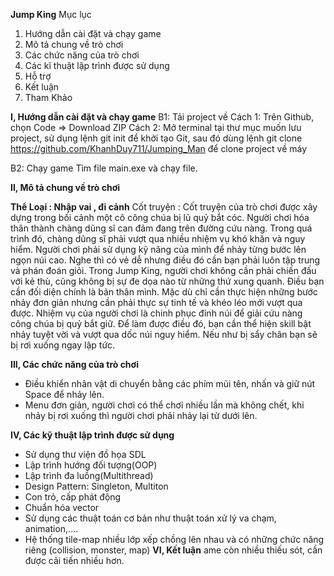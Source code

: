 **Jump King**
Mục lục 
1. Hướng dẫn cài đặt và chạy game
2. Mô tả chung về trò chơi
3. Các chức năng của trò chơi
4. Các kĩ thuật lập trình được sử dụng
5. Hỗ trợ
6. Kết luận
7. Tham Khảo

   
**I, Hướng dẫn cài đặt và chạy game**
B1: Tải project về
Cách 1: Trên Github, chọn Code => Download ZIP
Cách 2: Mở terminal tại thư mục muốn lưu project, sử dụng lệnh git init để khởi tạo Git, sau đó dùng lệnh git clone https://github.com/KhanhDuy711/Jumping_Man để clone project về máy

B2: Chạy game
Tìm file main.exe và chạy file.

**II, Mô tả chung về trò chơi**

   **Thể Loại : Nhập vai , đi cảnh**
   Cốt truyện : Cốt truyện của trò chơi được xây dựng trong bối cảnh một cô công chúa bị lũ quỷ bắt cóc. Người chơi hóa thân thành chàng dũng sĩ can đảm đang trên đường cứu nàng. Trong quá trình đó, chàng dũng sĩ phải vượt qua nhiều nhiệm vụ khó khăn và nguy hiểm.
   Người chơi phải sử dụng kỹ năng của mình để nhảy từng bước lên ngọn núi cao. Nghe thì có vẻ dễ nhưng điều đó cần bạn phải luôn tập trung và phán đoán giỏi.
   Trong Jump King, người chơi không cần phải chiến đấu với kẻ thù, cũng không bị sự đe dọa nào từ những thứ xung quanh. Điều bạn cần đối diện chính là bản thân mình. Mặc dù chỉ cần thực hiện những bước nhảy đơn giản nhưng cần phải thực sự tinh tế và khéo léo mới vượt qua được.
   Nhiệm vụ của người chơi là chinh phục đỉnh núi để giải cứu nàng công chúa bị quỷ bắt giữ. Để làm được điều đó, bạn cần thể hiện skill bật nhảy tuyệt vời và vượt qua dốc núi nguy hiểm. Nếu như bị sẩy chân bạn sẽ bị rơi xuống ngay lập tức.

   
**III, Các chức năng của trò chơi**
  - Điều khiển nhân vật di chuyển bằng các phím mũi tên, nhấn và giữ nút Space để nhảy lên.
  - Menu đơn giản, người chơi có thể chơi nhiều lần mà không chết, khi nhảy bị rơi xuống thì người chơi phải nhảy lại từ dưới lên.

**IV, Các kỹ thuật lập trình được sử dụng**
- Sử dụng thư viện đồ họa SDL
- Lập trình hướng đối tượng(OOP)
- Lập trình đa luồng(Multithread)
- Design Pattern: Singleton, Multiton
- Con trỏ, cấp phát động
- Chuẩn hóa vector
- Sử dụng các thuật toán cơ bản như thuật toán xử lý va chạm, animation,....
- Hệ thống tile-map nhiều lớp xếp chồng lên nhau và có những chức năng riêng (collision, monster, map)
**VI, Kết luận**
  ame còn nhiều thiếu sót, cần được cải tiến nhiều hơn.
   
